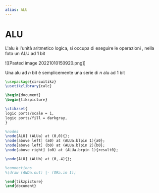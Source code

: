 ```yaml
---
alias: ALU
---
```


# ALU
L'alu è l'unità aritmetico logica, si occupa di eseguire le operazioni , nella foto un ALU ad 1 bit

![[Pasted image 20221010150920.png]]


Una alu ad $n$ bit è semplicemente una serie di $n$ alu ad 1 bit


```tikz
\usepackage{circuitikz}
\usetikzlibrary{calc}

\begin{document}
\begin{tikzpicture}

\ctikzset{
logic ports/scale = 1,
logic ports/fill = darkgray,
}

%nodes
\node[ALU] (ALUa) at (0,0){};
\node[above left] (a0) at (ALUa.blpin 1){a0};
\node[above left] (b0) at (ALUa.blpin 2){b0};
\node[above right] (o0) at (ALUa.brpin 1){result0};

\node[ALU] (ALUb) at (0,-4){};

%connections
%\draw (ANDa.out) |- (ORa.in 1);

\end{tikzpicture}
\end{document}
```